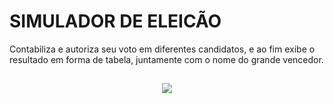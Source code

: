 # SIMULADOR DE ELEICÃO

<p>
 Contabiliza e autoriza seu voto em diferentes candidatos, e ao fim exibe o resultado em forma de tabela, juntamente com o nome do grande vencedor.
</p>
 
 ##
 
 <div align="center">
 <img src = "https://www.justicaeleitoral.jus.br/spe/assets/img/icone-passo-a-passo-6.png">
 </div>
